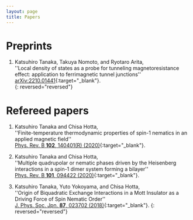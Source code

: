 ```yaml
---
layout: page
title: Papers
---
```

# Preprints

1. Katsuhiro Tanaka, Takuya Nomoto, and Ryotaro Arita,  
''Local density of states as a probe for tunneling magnetoresistance effect: application to ferrimagnetic tunnel junctions''  
[arXiv:2210.01441](https://arxiv.org/abs/2210.01441){:target="_blank"}.  
{: reversed="reversed"}

# Refereed papers

1. Katsuhiro Tanaka and Chisa Hotta,   
  ''Finite-temperature thermodynamic properties of spin-1 nematics in an applied magnetic field''    
  [Phys. Rev. B **102**, 140401(R) (2020)](https://journals.aps.org/prb/abstract/10.1103/PhysRevB.102.140401){:target="_blank"}.   

1. Katsuhiro Tanaka and Chisa Hotta,  
''Multiple quadrupolar or nematic phases driven by the Heisenberg interactions in a spin-1 dimer system forming a bilayer''  
[Phys. Rev. B **101**, 094422 (2020)](https://link.aps.org/doi/10.1103/PhysRevB.101.094422){:target="_blank"}.  

1. Katsuhiro Tanaka, Yuto Yokoyama, and Chisa Hotta,  
''Origin of Biquadratic Exchange Interactions in a Mott Insulator as a Driving Force of Spin Nematic Order''  
[J. Phys. Soc. Jpn. **87**, 023702 (2018)](https://journals.jps.jp/doi/10.7566/JPSJ.87.023702){:target="_blank"}.
{: reversed="reversed"}
